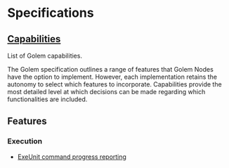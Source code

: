 # Specifications

## [Capabilities](./capabilities.md)

List of Golem capabilities.

The Golem specification outlines a range of features that Golem Nodes have the option to implement. However, each implementation
retains the autonomy to select which features to incorporate. Capabilities provide the most detailed level at which decisions
can be made regarding which functionalities are included.

## Features

### Execution

- [ExeUnit command progress reporting](./command-progress.md)